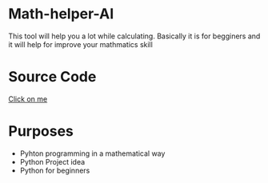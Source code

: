 # Math-helper-AI
This tool will help you a lot while calculating. Basically it is for begginers and it will help for improve your mathmatics skill
# Source Code
<a href="https://github.com/Arij-arman/Math-helper-AI/blob/main/math.py">Click on me</a>
# Purposes
<ul>
<li>Pyhton programming in a mathematical way</li>
<li>Python Project idea</li>
<li>Python for beginners</li>
</ul>  
